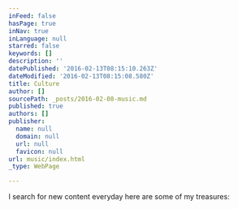```yaml
---
inFeed: false
hasPage: true
inNav: true
inLanguage: null
starred: false
keywords: []
description: ''
datePublished: '2016-02-13T08:15:10.263Z'
dateModified: '2016-02-13T08:15:08.580Z'
title: Culture
author: []
sourcePath: _posts/2016-02-08-music.md
published: true
authors: []
publisher:
  name: null
  domain: null
  url: null
  favicon: null
url: music/index.html
_type: WebPage

---
```

I search for new content everyday here are some of my treasures: